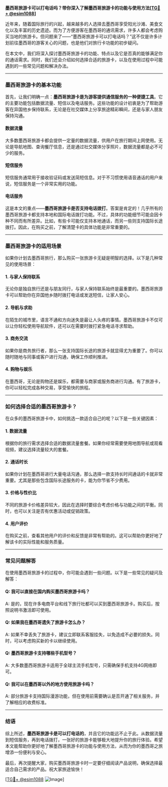**墨西哥旅游卡可以打电话吗？带你深入了解墨西哥旅游卡的功能与使用方法[[TG💪+ @esim1088](https://t.me/s/esim1088)]**

近年来，随着国际旅行的兴起，越来越多的人选择去墨西哥享受阳光沙滩、美食文化以及丰富的历史遗迹。而为了方便游客在墨西哥的通讯需求，许多人都会考虑购买当地的旅游卡。但问题来了——“墨西哥旅游卡可以打电话吗？”这不仅是许多计划前往墨西哥的游客关心的问题，也是他们对旅行卡功能的初步疑问。

在本文中，我们将深入探讨墨西哥旅游卡的功能、特点以及它是否真的能够满足你的通话需求。同时，我们还会介绍如何选择合适的旅游卡，以及在使用过程中可能遇到的一些常见问题和解决办法。

---

### 墨西哥旅游卡的基本功能

首先，让我们明确一点：**墨西哥旅游卡是为游客提供通信服务的一种便捷工具**。它的主要功能包括数据流量、短信以及电话服务。这些功能的设计初衷是为了帮助游客在异国他乡保持联系，无论是在社交媒体上分享旅途精彩瞬间，还是与家人朋友保持沟通。

#### 数据流量
大多数墨西哥旅游卡都会提供一定量的数据流量，供用户在旅行期间上网使用。无论是导航地图、查询餐厅信息，还是通过社交媒体分享照片，数据流量都是必不可少的服务。

#### 短信服务
短信服务通常用于接收验证码或发送简短信息。对于不习惯使用语音通话的用户来说，短信服务是一个非常实用的功能。

#### 电话服务
这是本文的重点——**墨西哥旅游卡是否支持电话拨打**。答案是肯定的！几乎所有的墨西哥旅游卡都支持本地和国际电话拨打功能。不过，具体的功能细节可能会因卡种不同而有所差异。比如，有些卡可能仅支持本地通话，而另一些则支持国际长途拨打。因此，在购买之前，了解清楚卡的具体功能是非常重要的。

---

### 墨西哥旅游卡的适用场景

如果你计划去墨西哥旅行，那么购买一张旅游卡无疑是明智的选择。以下是几种常见的使用场景：

#### 1. 与家人保持联系
无论你是独自旅行还是与朋友同行，与家人保持联系始终是最重要的。墨西哥旅游卡可以帮助你在异国他乡随时拨打电话或发送短信，让家人安心。

#### 2. 导航与求助
在陌生的城市里，语言不通和方向迷失是最让人头疼的事情。墨西哥旅游卡不仅可以让你轻松使用导航软件，还可以在需要时拨打紧急电话寻求帮助。

#### 3. 商务交流
如果你是商务旅行者，那么一张支持国际长途的旅游卡就显得尤为重要了。你可以随时随地与同事或客户进行沟通，确保工作顺利推进。

#### 4. 购物与娱乐
在墨西哥，无论是购物还是娱乐，都需要与商家或服务商进行沟通。有了旅游卡，你可以轻松完成各种交易，享受愉快的旅程。

---

### 如何选择合适的墨西哥旅游卡？

在众多的墨西哥旅游卡中，如何挑选一款适合自己的呢？以下是一些关键因素：

#### 1. 数据流量
根据你的旅行需求选择合适的数据流量套餐。如果你经常需要使用地图导航或观看视频，建议选择流量较大的套餐。

#### 2. 通话时长
如果你计划在墨西哥进行大量电话沟通，那么选择一款支持长时间通话的卡就非常重要。尤其是那些包含国际长途服务的卡，能为你节省不少费用。

#### 3. 价格与性价比
不同的旅游卡价格差异较大，因此在选择时要综合考虑价格与功能之间的平衡。同时，也可以关注是否有优惠活动或促销政策。

#### 4. 用户评价
在购买之前，查看其他用户的评价和反馈是非常有帮助的。这可以帮助你更好地了解该卡的实际性能和服务质量。

---

### 常见问题解答

在使用墨西哥旅游卡的过程中，你可能会遇到一些问题。以下是一些常见的疑问及解答：

#### Q: 我可以直接在国内购买墨西哥旅游卡吗？
A: 是的，现在许多电商平台和线下旅行社都可以买到墨西哥旅游卡。购买后，按照说明书激活即可使用。

#### Q: 如果我在墨西哥遗失了旅游卡怎么办？
A: 如果不幸丢失了旅游卡，建议立即联系客服挂失，以免造成不必要的损失。同时，可以考虑购买新的卡以继续使用。

#### Q: 墨西哥旅游卡支持哪些手机型号？
A: 大多数墨西哥旅游卡适用于全球主流手机型号，只需确保手机支持4G网络即可。

#### Q: 我可以在墨西哥以外的地方使用旅游卡吗？
A: 部分旅游卡支持国际漫游功能，但在使用前需要确认是否开通了相关服务，并了解相应的收费标准。

---

### 结语

综上所述，**墨西哥旅游卡是可以打电话的**，并且它的功能远不止于此。从数据流量到短信服务，再到电话拨打，一张好的旅游卡能够极大地提升你的旅行体验。希望本文能帮助你更好地了解墨西哥旅游卡的功能与使用方法，从而为你的墨西哥之旅增添一份便利与安心。

最后，再次提醒大家，购买墨西哥旅游卡时一定要仔细阅读产品说明，确保选择最适合自己需求的产品。祝大家旅途愉快！

[[TG💪+ @esim1088](https://t.me/s/esim1088) ![Image](https://i.postimg.cc/4NQfJmqS/Snipaste-2025-05-13-00-14-12.png)]